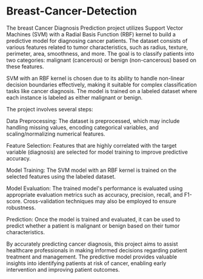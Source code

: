 # Breast-Cancer-Detection

The breast Cancer Diagnosis Prediction project utilizes Support Vector Machines (SVM) with a Radial Basis Function (RBF) kernel to build a predictive model for diagnosing cancer patients. The dataset consists of various features related to tumor characteristics, such as radius, texture, perimeter, area, smoothness, and more. The goal is to classify patients into two categories: malignant (cancerous) or benign (non-cancerous) based on these features.

SVM with an RBF kernel is chosen due to its ability to handle non-linear decision boundaries effectively, making it suitable for complex classification tasks like cancer diagnosis. The model is trained on a labeled dataset where each instance is labeled as either malignant or benign.

The project involves several steps:

Data Preprocessing: The dataset is preprocessed, which may include handling missing values, encoding categorical variables, and scaling/normalizing numerical features.

Feature Selection: Features that are highly correlated with the target variable (diagnosis) are selected for model training to improve predictive accuracy.

Model Training: The SVM model with an RBF kernel is trained on the selected features using the labeled dataset.

Model Evaluation: The trained model's performance is evaluated using appropriate evaluation metrics such as accuracy, precision, recall, and F1-score. Cross-validation techniques may also be employed to ensure robustness.

Prediction: Once the model is trained and evaluated, it can be used to predict whether a patient is malignant or benign based on their tumor characteristics.

By accurately predicting cancer diagnosis, this project aims to assist healthcare professionals in making informed decisions regarding patient treatment and management. The predictive model provides valuable insights into identifying patients at risk of cancer, enabling early intervention and improving patient outcomes.
